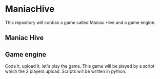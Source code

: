 # ManiacHive

This repository will contian a game called Maniac Hive and a game engine.

## Maniac Hive

## Game engine
Code it, upload it, let's play the game.
This game will be played by a script which the 2 players upload.
Scripts will be written in python.

